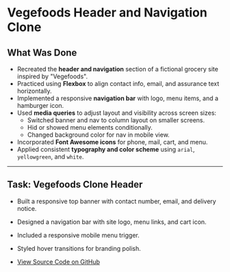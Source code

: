 # Vegefoods Header and Navigation Clone

## What Was Done

- Recreated the **header and navigation** section of a fictional grocery site inspired by "Vegefoods".
- Practiced using **Flexbox** to align contact info, email, and assurance text horizontally.
- Implemented a responsive **navigation bar** with logo, menu items, and a hamburger icon.
- Used **media queries** to adjust layout and visibility across screen sizes:
  - Switched banner and nav to column layout on smaller screens.
  - Hid or showed menu elements conditionally.
  - Changed background color for nav in mobile view.
- Incorporated **Font Awesome icons** for phone, mail, cart, and menu.
- Applied consistent **typography and color scheme** using `arial`, `yellowgreen`, and `white`.

---

## Task: Vegefoods Clone Header

- Built a responsive top banner with contact number, email, and delivery notice.
- Designed a navigation bar with site logo, menu links, and cart icon.
- Included a responsive mobile menu trigger.
- Styled hover transitions for branding polish.

- [View Source Code on GitHub](vegefoods-clone.html)
